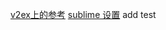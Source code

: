 [v2ex上的参考](https://www.v2ex.com/t/211675#reply79)
[sublime 设置](http://blogs.adobe.com/cantrell/archives/2012/10/using-source-code-pro-with-sublime-text-2.html)
add test
